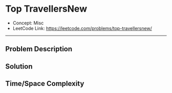 # Top TravellersNew

- Concept: Misc
- LeetCode Link: https://leetcode.com/problems/top-travellersnew/

---

## Problem Description

## Solution

## Time/Space Complexity

